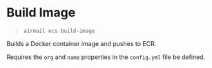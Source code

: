 # Build Image

> `airmail ecs build-image`

Builds a Docker container image and pushes to ECR.

Requires the `org` and `name` properties in the `config.yml` file be defined.
